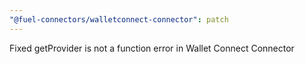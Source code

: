 ```yaml
---
"@fuel-connectors/walletconnect-connector": patch
---
```


Fixed getProvider is not a function error in Wallet Connect Connector

